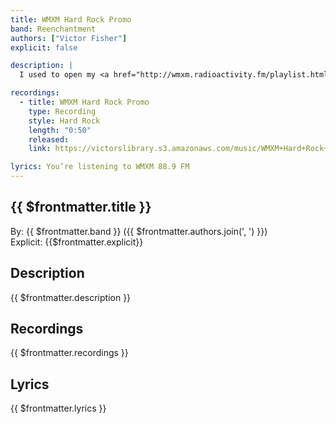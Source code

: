 ```yaml
---
title: WMXM Hard Rock Promo
band: Reenchantment
authors: ["Victor Fisher"]
explicit: false

description: |
  I used to open my <a href="http://wmxm.radioactivity.fm/playlist.html?djoid=5590" target="_blank">show</a> on <a href="https://wmxm.org/" target="_blank">college radio</a> with this recording as the introduction.

recordings:
  - title: WMXM Hard Rock Promo
    type: Recording
    style: Hard Rock
    length: "0:50"
    released: 
    link: https://victorslibrary.s3.amazonaws.com/music/WMXM+Hard+Rock+Promo/WMXM+Hard+Rock+Promo.mp3

lyrics: You’re listening to WMXM 88.9 FM
---
```


## {{ $frontmatter.title }}

By: {{ $frontmatter.band }} ({{ $frontmatter.authors.join(', ') }})  
Explicit: {{$frontmatter.explicit}}

## Description

<vue-markdown>{{ $frontmatter.description }}</vue-markdown>

## Recordings

{{ $frontmatter.recordings }}

## Lyrics

<vue-markdown>{{ $frontmatter.lyrics }}</vue-markdown>
